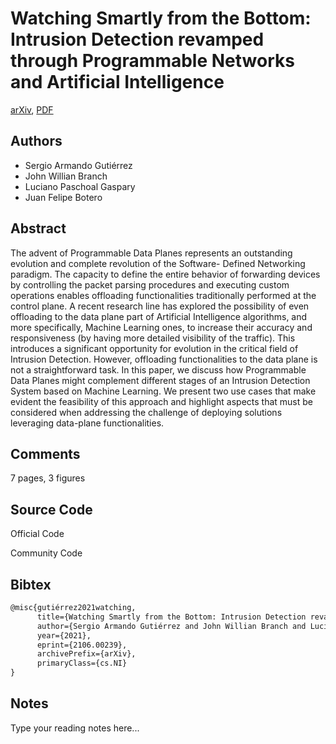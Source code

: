 
# Watching Smartly from the Bottom: Intrusion Detection revamped through Programmable Networks and Artificial Intelligence

[arXiv](https://arxiv.org/abs/2106.0239), [PDF](https://arxiv.org/pdf/2106.0239.pdf)

## Authors

- Sergio Armando Gutiérrez
- John Willian Branch
- Luciano Paschoal Gaspary
- Juan Felipe Botero

## Abstract

The advent of Programmable Data Planes represents an outstanding evolution and complete revolution of the Software- Defined Networking paradigm. The capacity to define the entire behavior of forwarding devices by controlling the packet parsing procedures and executing custom operations enables offloading functionalities traditionally performed at the control plane. A recent research line has explored the possibility of even offloading to the data plane part of Artificial Intelligence algorithms, and more specifically, Machine Learning ones, to increase their accuracy and responsiveness (by having more detailed visibility of the traffic). This introduces a significant opportunity for evolution in the critical field of Intrusion Detection. However, offloading functionalities to the data plane is not a straightforward task. In this paper, we discuss how Programmable Data Planes might complement different stages of an Intrusion Detection System based on Machine Learning. We present two use cases that make evident the feasibility of this approach and highlight aspects that must be considered when addressing the challenge of deploying solutions leveraging data-plane functionalities.

## Comments

7 pages, 3 figures

## Source Code

Official Code



Community Code



## Bibtex

```tex
@misc{gutiérrez2021watching,
      title={Watching Smartly from the Bottom: Intrusion Detection revamped through Programmable Networks and Artificial Intelligence}, 
      author={Sergio Armando Gutiérrez and John Willian Branch and Luciano Paschoal Gaspary and Juan Felipe Botero},
      year={2021},
      eprint={2106.00239},
      archivePrefix={arXiv},
      primaryClass={cs.NI}
}
```

## Notes

Type your reading notes here...

